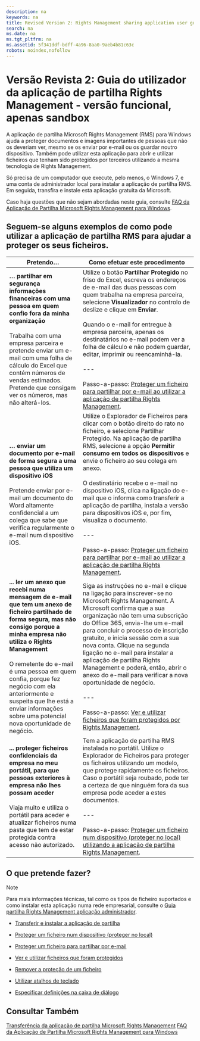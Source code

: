 ```yaml
---
description: na
keywords: na
title: Revised Version 2: Rights Management sharing application user guide - working version, sandbox only
search: na
ms.date: na
ms.tgt_pltfrm: na
ms.assetid: 5f341ddf-bdff-4a96-8aa0-9aeb4b81c63c
robots: noindex,nofollow
---
```

# Vers&#227;o Revista 2: Guia do utilizador da aplica&#231;&#227;o de partilha Rights Management - vers&#227;o funcional, apenas sandbox
A aplicação de partilha Microsoft Rights Management (RMS) para Windows ajuda a proteger documentos e imagens importantes de pessoas que não os deveriam ver, mesmo se os enviar por e-mail ou os guardar noutro dispositivo. Também pode utilizar esta aplicação para abrir e utilizar ficheiros que tenham sido protegidos por terceiros utilizando a mesma tecnologia de Rights Management.

Só precisa de um computador que execute, pelo menos, o Windows 7, e uma conta de administrador local para instalar a aplicação de partilha RMS. Em seguida, transfira e instale esta aplicação gratuita da Microsoft.

Caso haja questões que não sejam abordadas neste guia, consulte [FAQ da Aplicação de Partilha Microsoft Rights Management para Windows](http://go.microsoft.com/fwlink/?LinkId=303971).

## <a name="BKMK_SharingExamples"></a>Seguem-se alguns exemplos de como pode utilizar a aplicação de partilha RMS para ajudar a proteger os seus ficheiros.

|Pretendo…|Como efetuar este procedimento|
|-------------|----------------------------------|
|**… partilhar em segurança informações financeiras com uma pessoa em quem confio fora da minha organização**<br /><br />Trabalha com uma empresa parceira e pretende enviar um e-mail com uma folha de cálculo do Excel que contém números de vendas estimados. Pretende que consigam ver os números, mas não alterá-los.|Utilize o botão **Partilhar Protegido** no friso do Excel, escreva os endereços de e-mail das duas pessoas com quem trabalha na empresa parceira, selecione **Visualizador** no controlo de deslize e clique em **Enviar**.<br /><br />Quando o e-mail for entregue à empresa parceira, apenas os destinatários no e-mail podem ver a folha de cálculo e não podem guardar, editar, imprimir ou reencaminhá-la.<br /><br />---<br /><br />Passo-a-passo: [Proteger um ficheiro para partilhar por e-mail ao utilizar a aplicação de partilha Rights Management](../Topic/Protect_a_file_that_you_share_by_email_by_using_the_Rights_Management_sharing_application.md).|
|**… enviar um documento por e-mail de forma segura a uma pessoa que utiliza um dispositivo iOS**<br /><br />Pretende enviar por e-mail um documento do Word altamente confidencial a um colega que sabe que verifica regularmente o e-mail num dispositivo iOS.|Utilize o Explorador de Ficheiros para clicar com o botão direito do rato no ficheiro, e selecione Partilhar Protegido. Na aplicação de partilha RMS, selecione a opção **Permitir consumo em todos os dispositivos** e envie o ficheiro ao seu colega em anexo.<br /><br />O destinatário recebe o e-mail no dispositivo iOS, clica na ligação do e-mail que o informa como transferir a aplicação de partilha, instala a versão para dispositivos iOS e, por fim, visualiza o documento.<br /><br />---<br /><br />Passo-a-passo: [Proteger um ficheiro para partilhar por e-mail ao utilizar a aplicação de partilha Rights Management](../Topic/Protect_a_file_that_you_share_by_email_by_using_the_Rights_Management_sharing_application.md).|
|**... ler um anexo que recebi numa mensagem de e-mail que tem um anexo de ficheiro partilhado de forma segura, mas não consigo porque a minha empresa não utiliza o Rights Management**<br /><br />O remetente do e-mail é uma pessoa em quem confia, porque fez negócio com ela anteriormente e suspeita que lhe está a enviar informações sobre uma potencial nova oportunidade de negócio.|Siga as instruções no e-mail e clique na ligação para inscrever-se no Microsoft Rights Management. A Microsoft confirma que a sua organização não tem uma subscrição do Office 365, envia-lhe um e-mail para concluir o processo de inscrição gratuito, e inicia sessão com a sua nova conta. Clique na segunda ligação no e-mail para instalar a aplicação de partilha Rights Management e poderá, então, abrir o anexo do e-mail para verificar a nova oportunidade de negócio.<br /><br />---<br /><br />Passo-a-passo: [Ver e utilizar ficheiros que foram protegidos por Rights Management](../Topic/View_and_use_files_that_have_been_protected_by_Rights_Management.md).|
|**... proteger ficheiros confidenciais da empresa no meu portátil, para que pessoas exteriores à empresa não lhes possam aceder**<br /><br />Viaja muito e utiliza o portátil para aceder e atualizar ficheiros numa pasta que tem de estar protegida contra acesso não autorizado.|Tem a aplicação de partilha RMS instalada no portátil. Utilize o Explorador de Ficheiros para proteger os ficheiros utilizando um modelo, que protege rapidamente os ficheiros. Caso o portátil seja roubado, pode ter a certeza de que ninguém fora da sua empresa pode aceder a estes documentos.<br /><br />---<br /><br />Passo-a-passo: [Proteger um ficheiro num dispositivo &#40;proteger no local&#41; utilizando a aplicação de partilha Rights Management](../Topic/Protect_a_file_on_a_device__protect_in-place__by_using_the_Rights_Management_sharing_application.md).|

## <a name="BKMK_SharingInstructions"></a>O que pretende fazer?
> [!NOTE]
> Para mais informações técnicas, tal como os tipos de ficheiro suportados e como instalar esta aplicação numa rede empresarial, consulte o [Guia partilha Rights Management aplicação administrador](../Topic/Rights_Management_sharing_application_administrator_guide.md).

-   [Transferir e instalar a aplicação de partilha](http://sandboxtechnetstage.redmond.corp.microsoft.com/en-us/library/dn419481%28v=ws.10%29.aspx)

-   [Proteger um ficheiro num dispositivo (proteger no local)](http://sandboxtechnetstage.redmond.corp.microsoft.com/en-us/library/dn419482%28v=ws.10%29.aspx)

-   [Proteger um ficheiro para partilhar por e-mail](http://sandboxtechnetstage.redmond.corp.microsoft.com/en-us/library/dn419483%28v=ws.10%29.aspx)

-   [Ver e utilizar ficheiros que foram protegidos](http://sandboxtechnetstage.redmond.corp.microsoft.com/en-us/library/dn419489%28v=ws.10%29.aspx)

-   [Remover a proteção de um ficheiro](http://sandboxtechnetstage.redmond.corp.microsoft.com/en-us/library/dn419488%28v=ws.10%29.aspx)

-   [Utilizar atalhos de teclado](http://sandboxtechnetstage.redmond.corp.microsoft.com/en-us/library/dn419487%28v=ws.10%29.aspx)

-   [Especificar definições na caixa de diálogo](http://sandboxtechnetstage.redmond.corp.microsoft.com/en-us/library/dn419484%28v=ws.10%29.aspx)

## Consultar Também
[Transferência da aplicação de partilha Microsoft Rights Management](http://go.microsoft.com/fwlink/?LinkId=303970)
 [FAQ da Aplicação de Partilha Microsoft Rights Management para Windows](http://go.microsoft.com/fwlink/?LinkId=303971)

